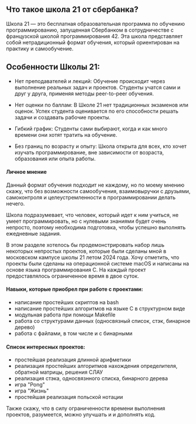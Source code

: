 ## Что такое школа 21 от сбербанка?

Школа 21 — это бесплатная образовательная программа по обучению программированию, запущенная Сбербанком в сотрудничестве с французской школой программирования 42. Эта школа представляет собой нетрадиционный формат обучения, который ориентирован на практику и самообучение.

## Особенности Школы 21:

- Нет преподавателей и лекций: Обучение происходит через выполнение реальных задач и проектов. Студенты учатся сами и друг у друга, применяя методы peer-to-peer обучения.

- Нет оценки по баллам: В Школе 21 нет традиционных экзаменов или оценок. Успех студента оценивается по его способности решать задачи и создавать рабочие проекты.

- Гибкий график: Студенты сами выбирают, когда и как много времени они хотят тратить на обучение.

- Без границ по возрасту и опыту: Школа открыта для всех, кто хочет изучать программирование, вне зависимости от возраста, образования или опыта работы.

#### Личное мнение

Данный формат обучения подходит не каждому, но по моему мнению скажу, что без возможности самообучения, взаимовыручки с друзьями, самоконтроля и целеустремленности в программировании делать нечего. 

Школа подразумевает, что человек, который идет к ним учиться, не умеет программировать, но с нулевыми знаниями 
будет очень непросто, поэтому необходима подготовка, чтобы успешно выполнять ежедневные задания.

В этом разделе хотелось бы продемонстрировать набор лишь некоторых непростых проектов, которые были сделаны мной в московском кампусе школы 21 летом 2024 года. Хочу отметить, что проекты были сделаны на операционной системе macOS и написаны на основе языка программирования С. На каждый проект предоставлялось ограниченное время в двое суток.

#### Навыки, которые приобрел при работе с проектами:
- написание простейших скриптов на bash
- написание простейших алгоритмов на языке С в структурном виде
- модульная работа при помощи Makefile
- работа со структурами данных (односвязный список, стэк, бинарное дерево)
- работа с файлами, в том числе и с бинарными

#### Список интересных проектов:
- простейшая реализация длинной арифметики 
- реализация простейших алгоритмов нахождения определителя, обратной матрицы, решения СЛАУ 
- реализация стэка, односвязнного списка, бинарного дерева 
- игра "Pong"
- игра "Жизнь"
- простейшая реализация польской нотации

Также скажу, что в силу ограниченности времени выполнения проектов, разумеется, можно улучшать и
и дополнять код.
